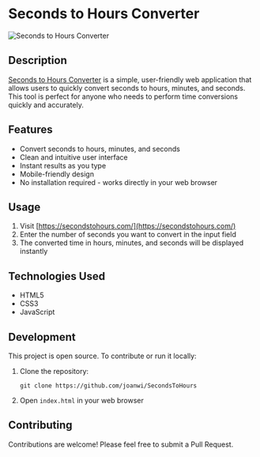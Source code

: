 # Seconds to Hours Converter

![Seconds to Hours Converter](https://secondstohours.com)

## Description

[Seconds to Hours Converter](https://secondstohours.com/) is a simple, user-friendly web application that allows users to quickly convert seconds to hours, minutes, and seconds. This tool is perfect for anyone who needs to perform time conversions quickly and accurately.

## Features

- Convert seconds to hours, minutes, and seconds
- Clean and intuitive user interface
- Instant results as you type
- Mobile-friendly design
- No installation required - works directly in your web browser

## Usage

1. Visit [https://secondstohours.com/](https://secondstohours.com/)
2. Enter the number of seconds you want to convert in the input field
3. The converted time in hours, minutes, and seconds will be displayed instantly

## Technologies Used

- HTML5
- CSS3
- JavaScript

## Development

This project is open source. To contribute or run it locally:

1. Clone the repository:
   ```
   git clone https://github.com/joanwi/SecondsToHours
   ```
2. Open `index.html` in your web browser

## Contributing

Contributions are welcome! Please feel free to submit a Pull Request.




